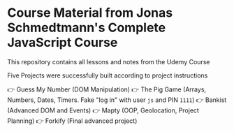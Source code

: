 # Course Material from Jonas Schmedtmann's Complete JavaScript Course

This repository contains all lessons and notes from the Udemy Course

Five Projects were successfully built according to project instructions

👉 Guess My Number (DOM Manipulation)
👉 The Pig Game (Arrays, Numbers, Dates, Timers. Fake "log in" with user `js` and PIN `1111`)
👉 Bankist (Advanced DOM and Events)
👉 Mapty (OOP, Geolocation, Project Planning)
👉 Forkify (Final advanced project)

